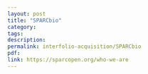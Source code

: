 ```yaml
---
layout: post 
title: "SPARCbio" 
category: 
tags: 
description: 
permalink: interfolio-acquisition/SPARCbio
pdf:
link: https://sparcopen.org/who-we-are
---
```


